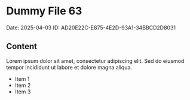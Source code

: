 # Dummy File 63

Date: 2025-04-03
ID: AD20E22C-E875-4E2D-93A1-34BBCD2D8031

## Content

Lorem ipsum dolor sit amet, consectetur adipiscing elit.
Sed do eiusmod tempor incididunt ut labore et dolore magna aliqua.

* Item 1
* Item 2
* Item 3

